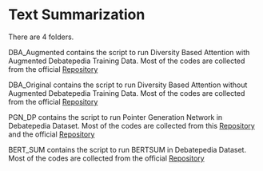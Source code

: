 # Text Summarization

There are 4 folders.

DBA_Augmented contains the script to run Diversity Based Attention with Augmented Debatepedia Training Data. Most of the codes are collected from the official [Repository](https://github.com/PrekshaNema25/DiverstiyBasedAttentionMechanism)

DBA_Original contains the script to run Diversity Based Attention without Augmented Debatepedia Training Data. Most of the codes are collected from the official [Repository](https://github.com/PrekshaNema25/DiverstiyBasedAttentionMechanism)

PGN_DP contains the script to run Pointer Generation Network in Debatepedia Dataset. Most of the codes are collected from this [Repository](https://github.com/talbaumel/RSAsummarization) and the official [Repository](https://github.com/abisee/pointer-generator)

BERT_SUM contains the script to run BERTSUM in Debatepedia Dataset. Most of the codes are collected from the official [Repository](https://github.com/nlpyang/PreSumm)
